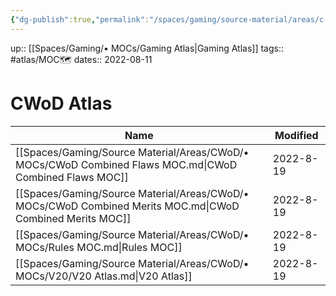 ```yaml
---
{"dg-publish":true,"permalink":"/spaces/gaming/source-material/areas/c-wo-d/mo-cs/c-wo-d-atlas/","dgHomeLink":true,"dgPassFrontmatter":true}
---
```


up:: [[Spaces/Gaming/• MOCs/Gaming Atlas|Gaming Atlas]]
tags:: #atlas/MOC🗺 
dates:: 2022-08-11

# CWoD Atlas

| Name                                                                                                      | Modified  |
| --------------------------------------------------------------------------------------------------------- | --------- |
| [[Spaces/Gaming/Source Material/Areas/CWoD/• MOCs/CWoD Combined Flaws MOC.md\|CWoD Combined Flaws MOC]]   | 2022-8-19 |
| [[Spaces/Gaming/Source Material/Areas/CWoD/• MOCs/CWoD Combined Merits MOC.md\|CWoD Combined Merits MOC]] | 2022-8-19 |
| [[Spaces/Gaming/Source Material/Areas/CWoD/• MOCs/Rules MOC.md\|Rules MOC]]                               | 2022-8-19 |
| [[Spaces/Gaming/Source Material/Areas/CWoD/• MOCs/V20/V20 Atlas.md\|V20 Atlas]]                           | 2022-8-19 |
